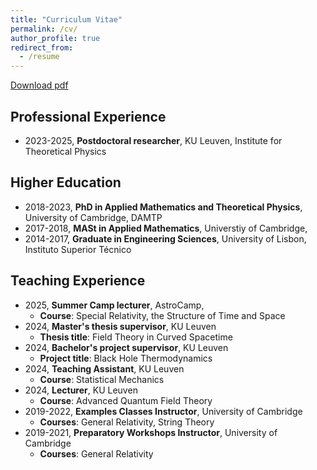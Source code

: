```yaml
---
title: "Curriculum Vitae"
permalink: /cv/
author_profile: true
redirect_from:
  - /resume
---
```


[Download pdf](https://joaofmelo.github.io/files/CV_Postdocs.pdf)

## Professional Experience

* 2023-2025, **Postdoctoral researcher**, KU Leuven, Institute for Theoretical Physics

## Higher Education

* 2018-2023, **PhD in Applied Mathematics and Theoretical Physics**, University of Cambridge, DAMTP
* 2017-2018, **MASt in Applied Mathematics**, Universtiy of Cambridge, 
* 2014-2017, **Graduate in Engineering Sciences**, University of Lisbon, Instituto Superior Técnico

## Teaching Experience

* 2025, **Summer Camp lecturer**, AstroCamp, 
  * **Course**: Special Relativity, the Structure of Time and Space
* 2024, **Master's thesis supervisor**, KU Leuven
  * **Thesis title**: Field Theory in Curved Spacetime
* 2024, **Bachelor's project supervisor**, KU Leuven
  * **Project title**: Black Hole Thermodynamics
* 2024, **Teaching Assistant**, KU Leuven
  * **Course**: Statistical Mechanics
* 2024, **Lecturer**, KU Leuven
  * **Course**: Advanced Quantum Field Theory
* 2019-2022, **Examples Classes Instructor**, University of Cambridge
  * **Courses**: General Relativity, String Theory
* 2019-2021, **Preparatory Workshops Instructor**, University of Cambridge
  * **Courses**: General Relativity

